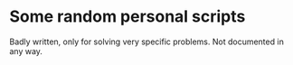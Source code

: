 # Some random personal scripts

Badly written, only for solving very specific problems.
Not documented in any way.
